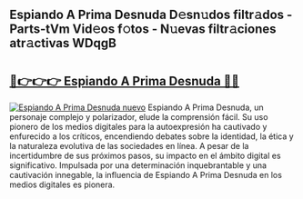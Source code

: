 ## Espiando A Prima Desnuda D𝚎sn𝚞dos filtr𝚊dos - Parts-tVm Vid𝚎os f𝚘tos - N𝚞evas filtr𝚊ciones atr𝚊ctivas WDqgB

# <h2><a href="http://mb332g.tromn.icu/?c=Espiando+A+Prima+Desnuda">🔗👉👉👉 Espiando A Prima Desnuda 🔗🔗</a></h2>

[![Espiando A Prima Desnuda nuevo](https://i.imgur.com/pEAQMta.gif)](http://mb332g.tromn.icu/?c=Espiando+A+Prima+Desnuda)
Espiando A Prima Desnuda, un personaje complejo y polarizador, elude la comprensión fácil. Su uso pionero de los medios digitales para la autoexpresión ha cautivado y enfurecido a los críticos, encendiendo debates sobre la identidad, la ética y la naturaleza evolutiva de las sociedades en línea. A pesar de la incertidumbre de sus próximos pasos, su impacto en el ámbito digital es significativo. Impulsada por una determinación inquebrantable y una cautivación innegable, la influencia de Espiando A Prima Desnuda en los medios digitales es pionera.
